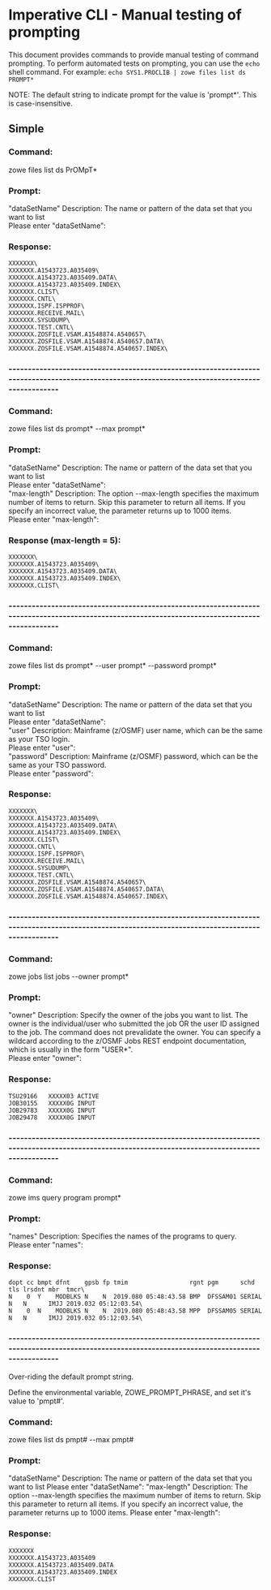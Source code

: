 # Imperative CLI - Manual testing of prompting

This document provides commands to provide manual testing of command prompting.
To perform automated tests on prompting, you can use the `echo` shell command.
For example: `echo SYS1.PROCLIB | zowe files list ds PROMPT*`

NOTE: The default string to indicate prompt for the value is 'prompt*'.  This is case-insensitive.

## Simple

### Command:  

zowe files list ds PrOMpT*

### Prompt:

"dataSetName" Description: The name or pattern of the data set that you want to list\
Please enter "dataSetName":

### Response:
```
XXXXXXX\
XXXXXXX.A1543723.A035409\
XXXXXXX.A1543723.A035409.DATA\
XXXXXXX.A1543723.A035409.INDEX\
XXXXXXX.CLIST\
XXXXXXX.CNTL\
XXXXXXX.ISPF.ISPPROF\
XXXXXXX.RECEIVE.MAIL\
XXXXXXX.SYSUDUMP\
XXXXXXX.TEST.CNTL\
XXXXXXX.ZOSFILE.VSAM.A1548874.A540657\
XXXXXXX.ZOSFILE.VSAM.A1548874.A540657.DATA\
XXXXXXX.ZOSFILE.VSAM.A1548874.A540657.INDEX\
```
### -----------------------------------------------------------------------------------------------------------------------------------------------

### Command:  

zowe files list ds prompt* --max prompt*

### Prompt:

"dataSetName" Description: The name or pattern of the data set that you want to list\
Please enter "dataSetName":\
"max-length" Description: The option --max-length specifies the maximum number of items to return. Skip this parameter to return all items. If you specify an incorrect value, the parameter returns up to 1000 items.\
Please enter "max-length":

### Response (max-length = 5):
```
XXXXXXX\
XXXXXXX.A1543723.A035409\
XXXXXXX.A1543723.A035409.DATA\
XXXXXXX.A1543723.A035409.INDEX\
XXXXXXX.CLIST\
```
### -----------------------------------------------------------------------------------------------------------------------------------------------

### Command:  

zowe files list ds prompt* --user prompt* --password prompt*

### Prompt:

"dataSetName" Description: The name or pattern of the data set that you want to list\
Please enter "dataSetName":\
"user" Description: Mainframe (z/OSMF) user name, which can be the same as your TSO login.\
Please enter "user":\
"password" Description: Mainframe (z/OSMF) password, which can be the same as your TSO password.\
Please enter "password":

### Response:
```
XXXXXXX\
XXXXXXX.A1543723.A035409\
XXXXXXX.A1543723.A035409.DATA\
XXXXXXX.A1543723.A035409.INDEX\
XXXXXXX.CLIST\
XXXXXXX.CNTL\
XXXXXXX.ISPF.ISPPROF\
XXXXXXX.RECEIVE.MAIL\
XXXXXXX.SYSUDUMP\
XXXXXXX.TEST.CNTL\
XXXXXXX.ZOSFILE.VSAM.A1548874.A540657\
XXXXXXX.ZOSFILE.VSAM.A1548874.A540657.DATA\
XXXXXXX.ZOSFILE.VSAM.A1548874.A540657.INDEX\
```
### -----------------------------------------------------------------------------------------------------------------------------------------------

### Command:  

zowe jobs list jobs --owner prompt*

### Prompt:

"owner" Description: Specify the owner of the jobs you want to list. The owner is the individual/user who submitted the job OR the user ID assigned to the job. The command does not prevalidate the owner. You can specify a wildcard according to the z/OSMF Jobs REST
endpoint documentation, which is usually in the form "USER*".\
Please enter "owner":

### Response:
```
TSU29166   XXXXX03 ACTIVE
JOB30155   XXXXX0G INPUT
JOB29783   XXXXX0G INPUT
JOB29478   XXXXX0G INPUT
```
### -----------------------------------------------------------------------------------------------------------------------------------------------

### Command:  

zowe ims query program prompt*

### Prompt:

"names" Description: Specifies the names of the programs to query.\
Please enter "names":

### Response:
```
dopt cc bmpt dfnt    gpsb fp tmim                 rgnt pgm      schd   tls lrsdnt mbr  tmcr\
N    0  Y    MODBLKS N    N  2019.080 05:48:43.58 BMP  DFSSAM01 SERIAL N   N      IMJJ 2019.032 05:12:03.54\
N    0  N    MODBLKS N    N  2019.080 05:48:43.58 MPP  DFSSAM05 SERIAL N   N      IMJJ 2019.032 05:12:03.54\
```

### -----------------------------------------------------------------------------------------------------------------------------------------------

Over-riding the default prompt string.

Define the environmental variable, ZOWE_PROMPT_PHRASE, and set it's value to 'pmpt#'.

### Command:  

zowe files list ds pmpt# --max pmpt#

### Prompt:

"dataSetName" Description: The name or pattern of the data set that you want to list
Please enter "dataSetName":
"max-length" Description: The option --max-length specifies the maximum number of items to return. Skip this parameter to return all items. If you specify an incorrect value, the parameter returns up to 1000 items.
Please enter "max-length":

### Response:
```
XXXXXXX
XXXXXXX.A1543723.A035409
XXXXXXX.A1543723.A035409.DATA
XXXXXXX.A1543723.A035409.INDEX
XXXXXXX.CLIST

```